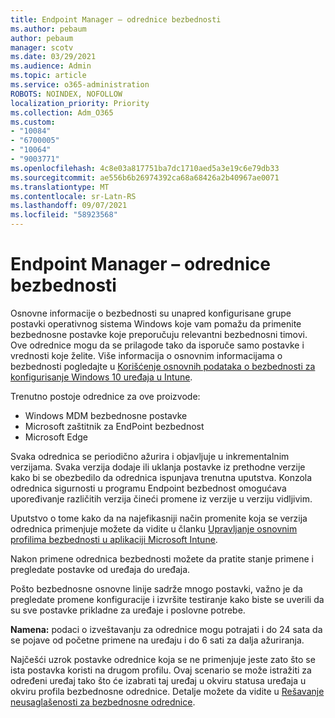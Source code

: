 ```yaml
---
title: Endpoint Manager – odrednice bezbednosti
ms.author: pebaum
author: pebaum
manager: scotv
ms.date: 03/29/2021
ms.audience: Admin
ms.topic: article
ms.service: o365-administration
ROBOTS: NOINDEX, NOFOLLOW
localization_priority: Priority
ms.collection: Adm_O365
ms.custom:
- "10084"
- "6700005"
- "10064"
- "9003771"
ms.openlocfilehash: 4c8e03a817751ba7dc1710aed5a3e19c6e79db33
ms.sourcegitcommit: ae556b6b26974392ca68a68426a2b40967ae0071
ms.translationtype: MT
ms.contentlocale: sr-Latn-RS
ms.lasthandoff: 09/07/2021
ms.locfileid: "58923568"
---
```

# <a name="endpoint-manager---security-baselines"></a>Endpoint Manager – odrednice bezbednosti

Osnovne informacije o bezbednosti su unapred konfigurisane grupe postavki operativnog sistema Windows koje vam pomažu da primenite bezbednosne postavke koje preporučuju relevantni bezbednosni timovi. Ove odrednice mogu da se prilagode tako da isporuče samo postavke i vrednosti koje želite. Više informacija o osnovnim informacijama o bezbednosti pogledajte u [Korišćenje osnovnih podataka o bezbednosti za konfigurisanje Windows 10 uređaja u Intune](https://docs.microsoft.com/mem/intune/protect/security-baselines).

Trenutno postoje odrednice za ove proizvode:

- Windows MDM bezbednosne postavke
- Microsoft zaštitnik za EndPoint bezbednost
- Microsoft Edge

Svaka odrednica se periodično ažurira i objavljuje u inkrementalnim verzijama. Svaka verzija dodaje ili uklanja postavke iz prethodne verzije kako bi se obezbedilo da odrednica ispunjava trenutna uputstva. Konzola odrednica sigurnosti u programu Endpoint bezbednost omogućava upoređivanje različitih verzija čineći promene iz verzije u verziju vidljivim.

Uputstvo o tome kako da na najefikasniji način promenite koja se verzija odrednica primenjuje možete da vidite u članku [Upravljanje osnovnim profilima bezbednosti u aplikaciji Microsoft Intune](https://docs.microsoft.com/mem/intune/protect/security-baselines-configure).

Nakon primene odrednica bezbednosti možete da pratite stanje primene i pregledate postavke od uređaja do uređaja.

Pošto bezbednosne osnovne linije sadrže mnogo postavki, važno je da pregledate promene konfiguracije i izvršite testiranje kako biste se uverili da su sve postavke prikladne za uređaje i poslovne potrebe.

**Namena:** podaci o izveštavanju za odrednice mogu potrajati i do 24 sata da se pojave od početne primene na uređaju i do 6 sati za dalja ažuriranja. 

Najčešći uzrok postavke odrednice koja se ne primenjuje jeste zato što se ista postavka koristi na drugom profilu. Ovaj scenario se može istražiti za određeni uređaj tako što će izabrati taj uređaj u okviru statusa uređaja u okviru profila bezbednosne odrednice. Detalje možete da vidite u [Rešavanje neusaglašenosti za bezbednosne odrednice](https://docs.microsoft.com/mem/intune/protect/security-baselines-monitor#resolve-conflicts-for-security-baselines).